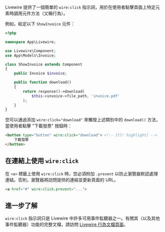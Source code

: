 Livewire 提供了一個簡單的 `wire:click` 指示詞，用於在使用者點擊頁面上特定元素時調用元件方法（又稱行為）。

例如，給定以下 `ShowInvoice` 元件：

```php
<?php

namespace App\Livewire;

use Livewire\Component;
use App\Models\Invoice;

class ShowInvoice extends Component
{
    public Invoice $invoice;

    public function download()
    {
        return response()->download(
            $this->invoice->file_path, 'invoice.pdf'
        );
    }
}
```

您可以通過添加 `wire:click="download"` 來觸發上述類別中的 `download()` 方法，當使用者點擊 "下載發票" 按鈕時：

```html
<button type="button" wire:click="download"> <!-- [tl! highlight] -->
    下載發票
</button>
```

## 在連結上使用 `wire:click`

在 `<a>` 標籤上使用 `wire:click` 時，您必須附加 `.prevent` 以防止瀏覽器默認處理連結。否則，瀏覽器將訪問提供的連結並更新頁面的 URL。

```html
<a href="#" wire:click.prevent="...">
```

## 進一步了解

`wire:click` 指示詞只是 Livewire 中許多可用事件監聽器之一。有關其（以及其他事件監聽器）功能的完整文檔，請訪問 [Livewire 行為文檔頁面](/docs/actions)。

